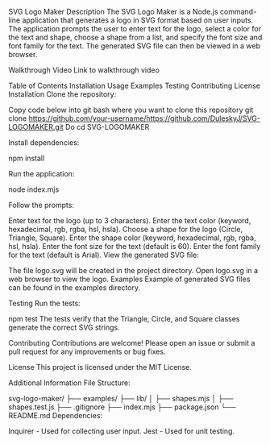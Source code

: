 SVG Logo Maker
Description
The SVG Logo Maker is a Node.js command-line application that generates a logo in SVG format based on user inputs. The application prompts the user to enter text for the logo, select a color for the text and shape, choose a shape from a list, and specify the font size and font family for the text. The generated SVG file can then be viewed in a web browser.

Walkthrough Video
Link to walkthrough video


Table of Contents
Installation
Usage
Examples
Testing
Contributing
License
Installation
Clone the repository:

Copy code below into git bash where you want to clone this repository
git clone https://github.com/your-username/https://github.com/DuleskyJ/SVG-LOGOMAKER.git
Do cd SVG-LOGOMAKER

Install dependencies:

npm install

Run the application:

node index.mjs

Follow the prompts:

Enter text for the logo (up to 3 characters).
Enter the text color (keyword, hexadecimal, rgb, rgba, hsl, hsla).
Choose a shape for the logo (Circle, Triangle, Square).
Enter the shape color (keyword, hexadecimal, rgb, rgba, hsl, hsla).
Enter the font size for the text (default is 60).
Enter the font family for the text (default is Arial).
View the generated SVG file:

The file logo.svg will be created in the project directory.
Open logo.svg in a web browser to view the logo.
Examples
Example of generated SVG files can be found in the examples directory.

Testing
Run the tests:

npm test
The tests verify that the Triangle, Circle, and Square classes generate the correct SVG strings.

Contributing
Contributions are welcome! Please open an issue or submit a pull request for any improvements or bug fixes.

License
This project is licensed under the MIT License.

Additional Information
File Structure:

svg-logo-maker/
├── examples/
├── lib/
│   ├── shapes.mjs
│   ├── shapes.test.js
├── .gitignore
├── index.mjs
├── package.json
└── README.md
Dependencies:

Inquirer - Used for collecting user input.
Jest - Used for unit testing.
